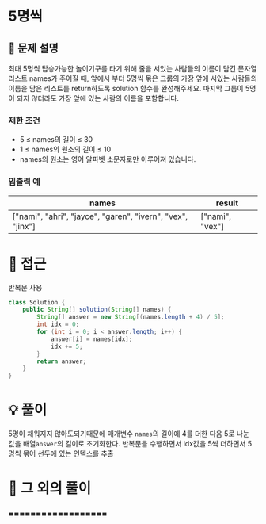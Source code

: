# 5명씩

## 📌 문제 설명

최대 5명씩 탑승가능한 놀이기구를 타기 위해 줄을 서있는 사람들의 이름이 담긴 문자열 리스트 names가 주어질 때, 앞에서 부터 5명씩 묶은 그룹의 가장 앞에 서있는 사람들의 이름을 담은 리스트를 return하도록 solution 함수를 완성해주세요. 마지막 그룹이 5명이 되지 않더라도 가장 앞에 있는 사람의 이름을 포함합니다.

### 제한 조건

- 5 ≤ names의 길이 ≤ 30
- 1 ≤ names의 원소의 길이 ≤ 10
- names의 원소는 영어 알파벳 소문자로만 이루어져 있습니다.

### 입출력 예

| names                                                      | result                  |
| ---------------------------------------------------------- | ----------------------- |
| ["nami", "ahri", "jayce", "garen", "ivern", "vex", "jinx"] | ["nami", "vex"] |

# 🧐 접근

반복문 사용

```java
class Solution {
    public String[] solution(String[] names) {
        String[] answer = new String[(names.length + 4) / 5];
        int idx = 0;
        for (int i = 0; i < answer.length; i++) {
            answer[i] = names[idx];
            idx += 5;
        }
        return answer;
    }
}
```

# 💡 풀이

5명이 채워지지 않아도되기때문에 매개변수 `names`의 길이에 4를 더한 다음 5로 나눈 값을 배열`answer`의 길이로 초기화한다. 반복문을 수행하면서 idx값을 5씩 더하면서 5명씩 묶어 선두에 있는 인덱스를 추출

# 📘 그 외의 풀이

### ==================